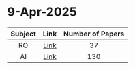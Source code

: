 # 9-Apr-2025

| Subject | Link | Number of Papers |
|:-----:|:----:|:----------------:|
| RO | [Link](https://github.com/KJaebye/EmbodiedAI-Robotics-arXiv-Daily-Reporter/tree/main/9-Apr-2025/RO) | 37 |
| AI | [Link](https://github.com/KJaebye/EmbodiedAI-Robotics-arXiv-Daily-Reporter/tree/main/9-Apr-2025/AI) | 130 |
